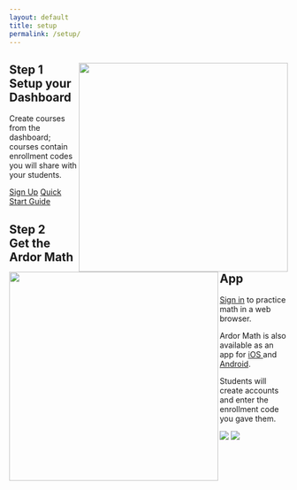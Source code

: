 ```yaml
---
layout: default
title: setup
permalink: /setup/
---
```

<!-- Setup
================================================== -->
<article class="explainer hero explainer__blue ">
    <main>
        <div class="explainer_right explainer__content ">
            <img class="explainer-computer" src="./../assets/images/explanar/computer_drawing.png" width="378" align="right">
            <h2>Step 1 <br> Setup your Dashboard</h2>
            <p>
            Create courses from the dashboard; courses contain enrollment codes you will share with your students.
            </p>
            <a href="http://accounts.ardoreducation.com" class="button button--outline">Sign Up</a>
            <a href="https://ardor.zendesk.com/hc/en-us/articles/213429366-Quick-Start-Guide" class="button button--outline">Quick Start Guide</a>
        </div>
    </main>
</article>
<article class="explainer hero explainer__gray">
    <main>
        <div class="explainer__content  explainer__right">
            <img class="explainer-iPad" src="./../assets/images/explanar/iPad_drawing.png" width="378" align="left">
            <h2>Step 2 <br> Get the Ardor Math App</h2>
            <p>
                <a href="https://accounts.ardoreducation.com">Sign in</a> to practice math in a web browser.  
            </p>
            <p>    
                Ardor Math is also available as an app for 
                <a href="https://itunes.apple.com/us/app/ardor-math/id953832689?ls=1&mt=8">iOS </a>
                and <a href="https://play.google.com/store/apps/details?id=com.ardor.algebradojo">Android</a>.
            </p>
            <p>
              Students will create accounts and enter the enrollment code you gave them.
            </p>
            <p>
                <a href="https://itunes.apple.com/us/app/ardor-math/id953832689?ls=1&mt=8"><img class="app-store-badge" src="./../assets/images/logo/App_Store_Badge.svg"></a>
                <a href="https://play.google.com/store/apps/details?id=com.ardor.algebradojo"><img class="app-store-badge" src="./../assets/images/logo/play-store-badge.png"></a>
            </p>
        </div>
    </main>
</article>

